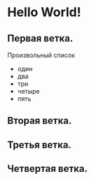 # Hello World!

## Первая ветка.
Произвольный список
* один
* два
* три
* четыре
* пять

## Вторая ветка.

## Третья ветка.

## Четвертая ветка.